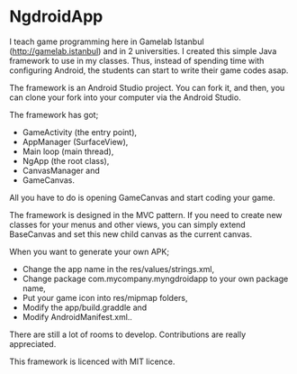 # NgdroidApp
I teach game programming here in Gamelab Istanbul (http://gamelab.istanbul) and in 2 universities. I created this simple Java framework to use in my classes. Thus, instead of spending time with configuring Android, the students can start to write their game codes asap.

The framework is an Android Studio project. You can fork it, and then, you can clone your fork into your computer via the Android Studio.

The framework has got;

- GameActivity (the entry point),
- AppManager (SurfaceView),
- Main loop (main thread),
- NgApp (the root class),
- CanvasManager and
- GameCanvas.

All you have to do is opening GameCanvas and start coding your game.

The framework is designed in the MVC pattern. If you need to create new classes for your menus and other views, you can simply extend BaseCanvas and set this new child canvas as the current canvas.

When you want to generate your own APK;

- Change the app name in the res/values/strings.xml,
- Change package com.mycompany.myngdroidapp to your own package name,
- Put your game icon into res/mipmap folders,
- Modify the app/build.graddle and
- Modify AndroidManifest.xml..

There are still a lot of rooms to develop. Contributions are really appreciated.

This framework is licenced with MIT licence.
